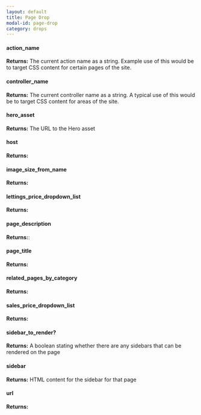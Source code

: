 ```yaml
---
layout: default
title: Page Drop
modal-id: page-drop
category: drops
---
```


#### action_name
**Returns:** The current action name as a string. Example use of this would be to target CSS content for certain pages of the site.

#### controller_name
**Returns:** The current controller name as a string. A typical use of this would be to target CSS content for areas of the site.

#### hero_asset
**Returns:** The URL to the Hero asset

#### host
**Returns:**

#### image_size_from_name
**Returns:**

#### lettings_price_dropdown_list
**Returns:**

#### page_description
**Returns:**:

#### page_title
**Returns:**

#### related_pages_by_category
**Returns:**

#### sales_price_dropdown_list
**Returns:**

#### sidebar_to_render?
**Returns:** A boolean stating whether there are any sidebars that can be rendered on the page

#### sidebar
**Returns:** HTML content for the sidebar for that page

#### url
**Returns:**
